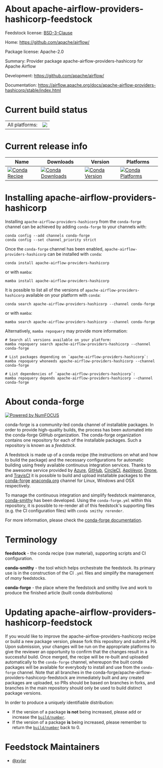 About apache-airflow-providers-hashicorp-feedstock
==================================================

Feedstock license: [BSD-3-Clause](https://github.com/conda-forge/apache-airflow-providers-hashicorp-feedstock/blob/main/LICENSE.txt)

Home: https://github.com/apache/airflow/

Package license: Apache-2.0

Summary: Provider package apache-airflow-providers-hashicorp for Apache Airflow

Development: https://github.com/apache/airflow/

Documentation: https://airflow.apache.org/docs/apache-airflow-providers-hashicorp/stable/index.html

Current build status
====================


<table><tr><td>All platforms:</td>
    <td>
      <a href="https://dev.azure.com/conda-forge/feedstock-builds/_build/latest?definitionId=11923&branchName=main">
        <img src="https://dev.azure.com/conda-forge/feedstock-builds/_apis/build/status/apache-airflow-providers-hashicorp-feedstock?branchName=main">
      </a>
    </td>
  </tr>
</table>

Current release info
====================

| Name | Downloads | Version | Platforms |
| --- | --- | --- | --- |
| [![Conda Recipe](https://img.shields.io/badge/recipe-apache--airflow--providers--hashicorp-green.svg)](https://anaconda.org/conda-forge/apache-airflow-providers-hashicorp) | [![Conda Downloads](https://img.shields.io/conda/dn/conda-forge/apache-airflow-providers-hashicorp.svg)](https://anaconda.org/conda-forge/apache-airflow-providers-hashicorp) | [![Conda Version](https://img.shields.io/conda/vn/conda-forge/apache-airflow-providers-hashicorp.svg)](https://anaconda.org/conda-forge/apache-airflow-providers-hashicorp) | [![Conda Platforms](https://img.shields.io/conda/pn/conda-forge/apache-airflow-providers-hashicorp.svg)](https://anaconda.org/conda-forge/apache-airflow-providers-hashicorp) |

Installing apache-airflow-providers-hashicorp
=============================================

Installing `apache-airflow-providers-hashicorp` from the `conda-forge` channel can be achieved by adding `conda-forge` to your channels with:

```
conda config --add channels conda-forge
conda config --set channel_priority strict
```

Once the `conda-forge` channel has been enabled, `apache-airflow-providers-hashicorp` can be installed with `conda`:

```
conda install apache-airflow-providers-hashicorp
```

or with `mamba`:

```
mamba install apache-airflow-providers-hashicorp
```

It is possible to list all of the versions of `apache-airflow-providers-hashicorp` available on your platform with `conda`:

```
conda search apache-airflow-providers-hashicorp --channel conda-forge
```

or with `mamba`:

```
mamba search apache-airflow-providers-hashicorp --channel conda-forge
```

Alternatively, `mamba repoquery` may provide more information:

```
# Search all versions available on your platform:
mamba repoquery search apache-airflow-providers-hashicorp --channel conda-forge

# List packages depending on `apache-airflow-providers-hashicorp`:
mamba repoquery whoneeds apache-airflow-providers-hashicorp --channel conda-forge

# List dependencies of `apache-airflow-providers-hashicorp`:
mamba repoquery depends apache-airflow-providers-hashicorp --channel conda-forge
```


About conda-forge
=================

[![Powered by
NumFOCUS](https://img.shields.io/badge/powered%20by-NumFOCUS-orange.svg?style=flat&colorA=E1523D&colorB=007D8A)](https://numfocus.org)

conda-forge is a community-led conda channel of installable packages.
In order to provide high-quality builds, the process has been automated into the
conda-forge GitHub organization. The conda-forge organization contains one repository
for each of the installable packages. Such a repository is known as a *feedstock*.

A feedstock is made up of a conda recipe (the instructions on what and how to build
the package) and the necessary configurations for automatic building using freely
available continuous integration services. Thanks to the awesome service provided by
[Azure](https://azure.microsoft.com/en-us/services/devops/), [GitHub](https://github.com/),
[CircleCI](https://circleci.com/), [AppVeyor](https://www.appveyor.com/),
[Drone](https://cloud.drone.io/welcome), and [TravisCI](https://travis-ci.com/)
it is possible to build and upload installable packages to the
[conda-forge](https://anaconda.org/conda-forge) [anaconda.org](https://anaconda.org/)
channel for Linux, Windows and OSX respectively.

To manage the continuous integration and simplify feedstock maintenance,
[conda-smithy](https://github.com/conda-forge/conda-smithy) has been developed.
Using the ``conda-forge.yml`` within this repository, it is possible to re-render all of
this feedstock's supporting files (e.g. the CI configuration files) with ``conda smithy rerender``.

For more information, please check the [conda-forge documentation](https://conda-forge.org/docs/).

Terminology
===========

**feedstock** - the conda recipe (raw material), supporting scripts and CI configuration.

**conda-smithy** - the tool which helps orchestrate the feedstock.
                   Its primary use is in the construction of the CI ``.yml`` files
                   and simplify the management of *many* feedstocks.

**conda-forge** - the place where the feedstock and smithy live and work to
                  produce the finished article (built conda distributions)


Updating apache-airflow-providers-hashicorp-feedstock
=====================================================

If you would like to improve the apache-airflow-providers-hashicorp recipe or build a new
package version, please fork this repository and submit a PR. Upon submission,
your changes will be run on the appropriate platforms to give the reviewer an
opportunity to confirm that the changes result in a successful build. Once
merged, the recipe will be re-built and uploaded automatically to the
`conda-forge` channel, whereupon the built conda packages will be available for
everybody to install and use from the `conda-forge` channel.
Note that all branches in the conda-forge/apache-airflow-providers-hashicorp-feedstock are
immediately built and any created packages are uploaded, so PRs should be based
on branches in forks, and branches in the main repository should only be used to
build distinct package versions.

In order to produce a uniquely identifiable distribution:
 * If the version of a package **is not** being increased, please add or increase
   the [``build/number``](https://docs.conda.io/projects/conda-build/en/latest/resources/define-metadata.html#build-number-and-string).
 * If the version of a package **is** being increased, please remember to return
   the [``build/number``](https://docs.conda.io/projects/conda-build/en/latest/resources/define-metadata.html#build-number-and-string)
   back to 0.

Feedstock Maintainers
=====================

* [@xylar](https://github.com/xylar/)

